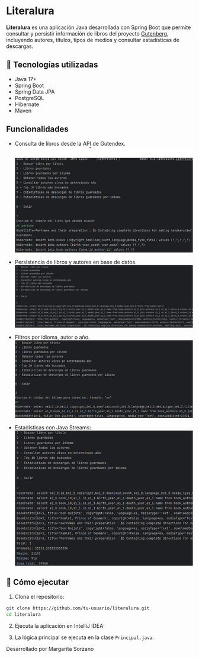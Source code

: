# Literalura

**Literalura** es una aplicación Java desarrollada con Spring Boot que permite consultar y persistir información de libros del proyecto [Gutenberg](https://gutendex.com/), incluyendo autores, títulos, tipos de medios y consultar estadísticas de descargas.

## 💠 Tecnologías utilizadas

* Java 17+
* Spring Boot
* Spring Data JPA
* PostgreSQL
* Hibernate
* Maven

## Funcionalidades

* Consulta de libros desde la API de Gutendex.
![Descripción de la imagen](images/consultaLibros.png)

* Persistencia de libros y autores en base de datos.
![Descripción de la imagen](images/persistenciaLibros.png)

* Filtros por idioma, autor o año.
![Descripción de la imagen](images/filtros.png)

* Estadísticas con Java Streams:
![Descripción de la imagen](images/estadisticas.png)


## 📌 Cómo ejecutar

1. Clona el repositorio:

```bash
git clone https://github.com/tu-usuario/literalura.git
cd literalura
```

2. Ejecuta la aplicación en IntelliJ IDEA:


3. La lógica principal se ejecuta en la clase `Principal.java`.

Desarrollado por Margarita Sorzano
